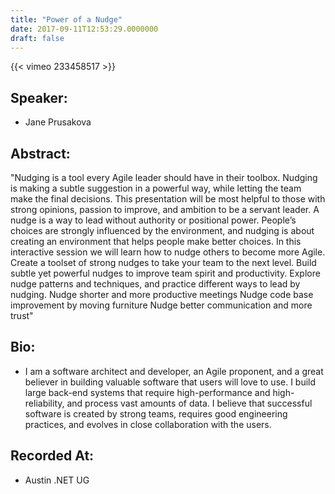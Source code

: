 ```yaml
---
title: "Power of a Nudge"
date: 2017-09-11T12:53:29.0000000
draft: false
---
```


{{< vimeo 233458517 >}}

## Speaker:

 - Jane Prusakova

## Abstract:

<p>"Nudging is a tool every Agile leader should have in their toolbox. Nudging is making a subtle suggestion in a powerful way, while letting the team make the final decisions. This presentation will be most helpful to those with strong opinions, passion to improve, and ambition to be a servant leader. A nudge is a way to lead without authority or positional power. People’s choices are strongly influenced by the environment, and nudging is about creating an environment that helps people make better choices. In this interactive session we will learn how to nudge others to become more Agile. Create a toolset of strong nudges to take your team to the next level. Build subtle yet powerful nudges to improve team spirit and productivity. Explore nudge patterns and techniques, and practice different ways to lead by nudging. Nudge shorter and more productive meetings Nudge code base improvement by moving furniture Nudge better communication and more trust"</p>

## Bio:

 - <p>I am a software architect and developer, an Agile proponent, and a great believer in building valuable software that users will love to use. I build large back-end systems that require high-performance and high-reliability, and process vast amounts of data. I believe that successful software is created by strong teams, requires good engineering practices, and evolves in close collaboration with the users. </p>

## Recorded At:

 - Austin .NET UG

